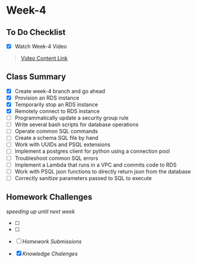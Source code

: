 # Week-4

## To Do Checklist

- [x] Watch Week-4 Video

> [Video Content Link](video_content_week4.md)

## Class Summary

- [x] Create week-4 branch and go ahead 
- [x] Provision an RDS instance
- [x] Temporarily stop an RDS instance
- [x] Remotely connect to RDS instance
- [ ] Programmatically update a security group rule
- [ ] Write several bash scripts for database operations
- [ ] Operate common SQL commands
- [ ] Create a schema SQL file by hand
- [ ] Work with UUIDs and PSQL extensions
- [ ] Implement a postgres client for python using a connection pool
- [ ] Troubleshoot common SQL errors
- [ ] Implement a Lambda that runs in a VPC and commits code to RDS
- [ ] Work with PSQL json functions to directly return json from the database
- [ ] Correctly sanitize parameters passed to SQL to execute

## Homework Challenges
*speeding up until next week*

- [ ] 

- [ ] 

- [ ] *Homework Submissions*

- [x] *Knowledge Chalenges*
